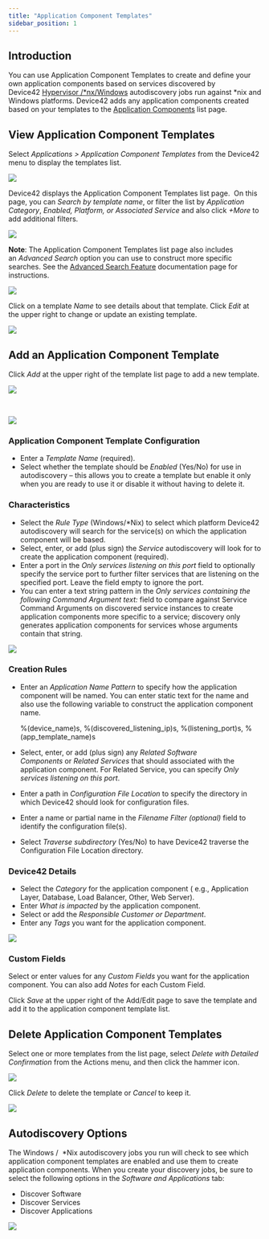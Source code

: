 ```yaml
---
title: "Application Component Templates"
sidebar_position: 1
---
```


## Introduction

You can use Application Component Templates to create and define your own application components based on services discovered by Device42 [Hypervisor /\*nx/Windows](auto-discovery/windows-and-hyper-v-auto-discovery.md) autodiscovery jobs run against \*nix and Windows platforms. Device42 adds any application components created based on your templates to the [Application Components](apps/application-components/application-component-templates.md) list page.

## View Application Component Templates

Select _Applications > Application Component Templates_ from the Device42 menu to display the templates list.

![](/assets/images/Screen-Shot-2022-08-15-at-8.09.50-AM.png)

Device42 displays the Application Component Templates list page.  On this page, you can _Search by template name_, or filter the list by _Application Category_, _Enabled, Platform, or Associated Service_ and also click _+More_ to add additional filters.

![](/assets/images/Screen-Shot-2022-08-15-at-8.10.58-AM.png)

**Note**: The Application Component Templates list page also includes an _Advanced Search_ option you can use to construct more specific searches. See the [Advanced Search Feature](getstarted/advanced-search-feature.md) documentation page for instructions.

![](/assets/images/WEB-757_Pic4.png)

Click on a template _Name_ to see details about that template. Click _Edit_ at the upper right to change or update an existing template.

![](/assets/images/Screen-Shot-2022-08-15-at-8.18.59-AM.png)

## Add an Application Component Template

Click _Add_ at the upper right of the template list page to add a new template.

![](/assets/images/Screen-Shot-2022-08-15-at-8.22.28-AM.png)

 

![](/assets/images/Screen-Shot-2022-08-15-at-8.24.27-AM.png)

### Application Component Template Configuration

- Enter a _Template Name_ (required).
- Select whether the template should be _Enabled_ (Yes/No) for use in autodiscovery – this allows you to create a template but enable it only when you are ready to use it or disable it without having to delete it.

### Characteristics

- Select the _Rule Type_ (Windows/\*Nix) to select which platform Device42 autodiscovery will search for the service(s) on which the application component will be based.
- Select, enter, or add (plus sign) the _Service_ autodiscovery will look for to create the application component (required).
- Enter a port in the _Only services listening on this port_ field to optionally specify the service port to further filter services that are listening on the specified port. Leave the field empty to ignore the port.
- You can enter a text string pattern in the _Only services containing the following Command Argument text:_ field to compare against Service Command Arguments on discovered service instances to create application components more specific to a service; discovery only generates application components for services whose arguments contain that string.

![](/assets/images/App-Comp-Temp-add-2.png)

### Creation Rules

- Enter an _Application Name Pattern_ to specify how the application component will be named. You can enter static text for the name and also use the following variable to construct the application component name.

    %(device\_name)s, %(discovered\_listening\_ip)s, %(listening\_port)s, %(app\_template\_name)s

- Select, enter, or add (plus sign) any _Related Software Components_ or _Related Services_ that should associated with the application component. For Related Service, you can specify _Only services listening on this port_.
- Enter a path in _Configuration File Location_ to specify the directory in which Device42 should look for configuration files.
- Enter a name or partial name in the _Filename Filter (optional)_ field to identify the configuration file(s).
- Select _Traverse subdirectory_ (Yes/No) to have Device42 traverse the Configuration File Location directory.

### Device42 Details

- Select the _Category_ for the application component ( e.g., Application Layer, Database, Load Balancer, Other, Web Server).
- Enter _What is impacted_ by the application component.
- Select or add the _Responsible Customer or Department_.
- Enter any _Tags_ you want for the application component.

![](/assets/images/App-Comp-Temp-add-3.png)

### Custom Fields

Select or enter values for any _Custom Fields_ you want for the application component. You can also add _Notes_ for each Custom Field.

Click _Save_ at the upper right of the Add/Edit page to save the template and add it to the application component template list.

## Delete Application Component Templates

Select one or more templates from the list page, select _Delete with Detailed Confirmation_ from the Actions menu, and then click the hammer icon.

![](/assets/images/App-Comp-Temp-delete.png)

Click _Delete_ to delete the template or _Cancel_ to keep it.

![](/assets/images/App-Comp-Temp-delete-2.png)

## Autodiscovery Options

The Windows /  \*Nix autodiscovery jobs you run will check to see which application component templates are enabled and use them to create application components. When you create your discovery jobs, be sure to select the following options in the _Software and Applications_ tab:

- Discover Software
- Discover Services
- Discover Applications

![](/assets/images/App-Comp-AD-Job-Software-Opts.png)
